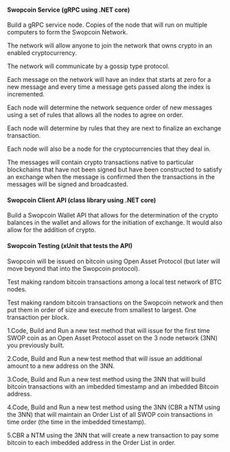 #### Swopcoin Service (gRPC using .NET core)
 

Build a gRPC service node. Copies of the node that will run on multiple computers to form the Swopcoin Network.

 

The network will allow anyone to join the network that owns crypto in an enabled cryptocurrency.

 

The network will communicate by a gossip type protocol.

 

Each message on the network will have an index that starts at zero for a new message and every time a message gets passed along the index is incremented.

 

Each node will determine the network sequence order of new messages using a set of rules that allows all the nodes to agree on order.

 

Each node will determine by rules that they are next to finalize an exchange transaction.

 

Each node will also be a node for the cryptocurrencies that they deal in.

 

The messages will contain crypto transactions native to particular blockchains that have not been signed but have been constructed to satisfy an exchange when the message is confirmed then the transactions in the messages will be signed and broadcasted.

 

#### Swopcoin Client API (class library using .NET core)
 

Build a Swopcoin Wallet API that allows for the determination of the crypto balances in the wallet and allows for the initiation of exchange. It would also allow for the addition of crypto.

 

 

#### Swopcoin Testing (xUnit that tests the API)
 

Swopcoin will be issued on bitcoin using Open Asset Protocol (but later will move beyond that into the Swopcoin protocol).

 

Test making random bitcoin transactions among a local test network of BTC nodes.

 

Test making random bitcoin transactions on the Swopcoin network and then put them in order of size and execute from smallest to largest. One transaction per block.


1.Code, Build and Run a new test method that will issue for the first time SWOP coin as an Open Asset Protocol asset on the 3 node network (3NN) you previously built.

2.Code, Build and Run a new test method that will issue an additional amount to a new address on the 3NN.

3.Code, Build and Run a new test method using the 3NN that will build bitcoin transactions with an imbedded timestamp and an imbedded Bitcoin address.

4.Code, Build and Run a new test method using the 3NN (CBR a NTM using the 3NN) that will maintain an Order List of all SWOP coin transactions in time order (the time in the imbedded timestamp).

5.CBR a NTM using the 3NN that will create a new transaction to pay some bitcoin to each imbedded address in the Order List in order.